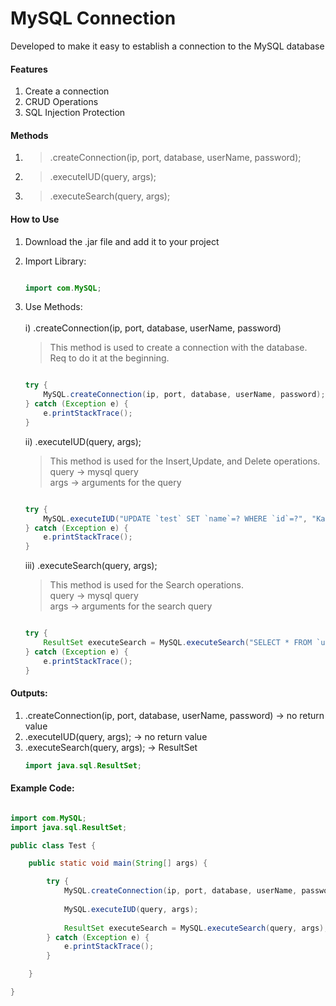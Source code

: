 # MySQL Connection
Developed to make it easy to establish a connection to the MySQL database

#### Features
1) Create a connection
2) CRUD Operations
3) SQL Injection Protection

#### Methods
1) >.createConnection(ip, port, database, userName, password);
2) >.executeIUD(query, args);
3) >.executeSearch(query, args);

#### How to Use
1) Download the .jar file and add it to your project
2) Import Library:
   
   ```java
   
   import com.MySQL;
   
   ```

3) Use Methods: </br></br>
    i) .createConnection(ip, port, database, userName, password) </br>
    > This method is used to create a connection with the database. Req to do it at the beginning.
    
   ```java
   
   try {
       MySQL.createConnection(ip, port, database, userName, password);
   } catch (Exception e) {
       e.printStackTrace();
   }
   
   ```
    ii) .executeIUD(query, args); </br>
    > This method is used for the Insert,Update, and Delete operations.</br>
    > query -> mysql query</br>
    > args -> arguments for the query
    
   ```java
   
   try {
       MySQL.executeIUD("UPDATE `test` SET `name`=? WHERE `id`=?", "Kamal","5");
   } catch (Exception e) {
       e.printStackTrace();
   }
   
   ```
    iii) .executeSearch(query, args); </br>
    > This method is used for the Search operations.</br>
    > query -> mysql query</br>
    > args -> arguments for the search query
    
   ```java
   
   try {
       ResultSet executeSearch = MySQL.executeSearch("SELECT * FROM `user` WHERE `id`=?", "5");
   } catch (Exception e) {
       e.printStackTrace();
   }
   
   ```

  #### Outputs:
  1) .createConnection(ip, port, database, userName, password) -> no return value
  2) .executeIUD(query, args); -> no return value
  3) .executeSearch(query, args); -> ResultSet
     ```java
     import java.sql.ResultSet;
     ```

#### Example Code:

```java

import com.MySQL;
import java.sql.ResultSet;

public class Test {

    public static void main(String[] args) {

        try {
            MySQL.createConnection(ip, port, database, userName, password);
            
            MySQL.executeIUD(query, args);
            
            ResultSet executeSearch = MySQL.executeSearch(query, args);
        } catch (Exception e) {
            e.printStackTrace();
        }

    }

}


```
 
